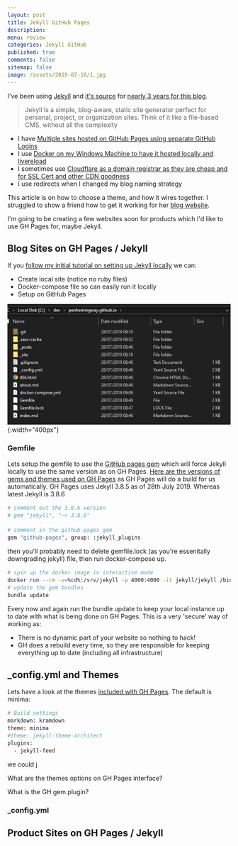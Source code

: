 ```yaml
---
layout: post
title: Jekyll GitHub Pages 
description: 
menu: review
categories: Jekyll GitHub
published: true 
comments: false
sitemap: false
image: /assets/2019-07-18/1.jpg
---
```

I've been using [Jekyll](https://jekyllrb.com/) and [it's source](https://github.com/jekyll/jekyll) for [nearly 3 years for this blog](/2016/10/17/Blog-with-Jekyll-and-host-for-free). 

> Jekyll is a simple, blog-aware, static site generator perfect for personal, project, or organization sites. Think of it like a file-based CMS, without all the complexity

- I have [Multiple sites hosted on GitHub Pages using separate GitHub Logins]()
- I use [Docker on my Windows Machine to have it hosted locally and livereload]()
- I sometimes use [Cloudflare as a domain registrar as they are cheap and for SSL Cert and other CDN goodness]()
- I use redirects when I changed my blog naming strategy

This article is on how to choose a theme, and how it wires together. I struggled to show a friend how to get it working for her [blog website](https://agoyal.co.uk).

I'm going to be creating a few websites soon for products which I'd like to use GH Pages for, maybe Jekyll.  

## Blog Sites on GH Pages / Jekyll
If you [follow my initial tutorial on setting up Jekyll locally]() we can:

- Create local site (notice no ruby files)
- Docker-compose file so can easily run it locally
- Setup on GitHub Pages

![alt text](/assets/2019-07-28/1.png "Files for a Jekyll install"){:width="400px"}     

### Gemfile
Lets setup the gemfile to use the [GitHub pages gem](https://github.com/github/pages-gem) which will force Jekyll locally to use the same version as on GH Pages. [Here are the versions of gems and themes used on GH Pages](https://pages.github.com/versions/) as GH Pages will do a build for us automatically. GH Pages uses Jekyll 3.8.5 as of 28th July 2019. Whereas latest Jekyll is 3.8.6

```bash
# comment out the 3.8.6 version 
# gem "jekyll", "~> 3.8.6"

# comment in the github-pages gem
gem "github-pages", group: :jekyll_plugins
```
then you'll probably need to delete gemfile.lock (as you're essenitally downgrading jekyll) file, then run docker-compose up. 

```bash
# spin up the docker image in interactive mode
docker run --rm -v=%cd%:/srv/jekyll -p 4000:4000 -it jekyll/jekyll /bin/bash
# update the gem bundles
bundle update 
```
Every now and again run the bundle update to keep your local instance up to date with what is being done on GH Pages. This is a very 'secure' way of working as:

- There is no dynamic part of your website so nothing to hack!
- GH does a rebuild every time, so they are responsible for keeping everything up to date (including all infrastructure)

## _config.yml and Themes
Lets have a look at the themes [included with GH Pages](https://pages.github.com/versions/). The default is minima:

```bash
# Build settings
markdown: kramdown
theme: minima
#theme: jekyll-theme-architect
plugins:
  - jekyll-feed
```
we could j



What are the themes options on GH Pages interface?

What is the GH gem plugin?

### _config.yml

## Product Sites on GH Pages / Jekyll



